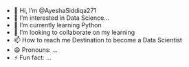 - 👋 Hi, I’m @AyeshaSiddiqa271
- 👀 I’m interested in Data Science...
- 🌱 I’m currently learning Python
- 💞️ I’m looking to collaborate on  my learning 
- 📫 How to reach me Destination to become a Data Scientist
- 😄 Pronouns: ...
- ⚡ Fun fact: ...

<!---
AyeshaSiddiqa271/AyeshaSiddiqa271 is a ✨ special ✨ repository because its `README.md` (this file) appears on your GitHub profile.
You can click the Preview link to take a look at your changes.
--->
